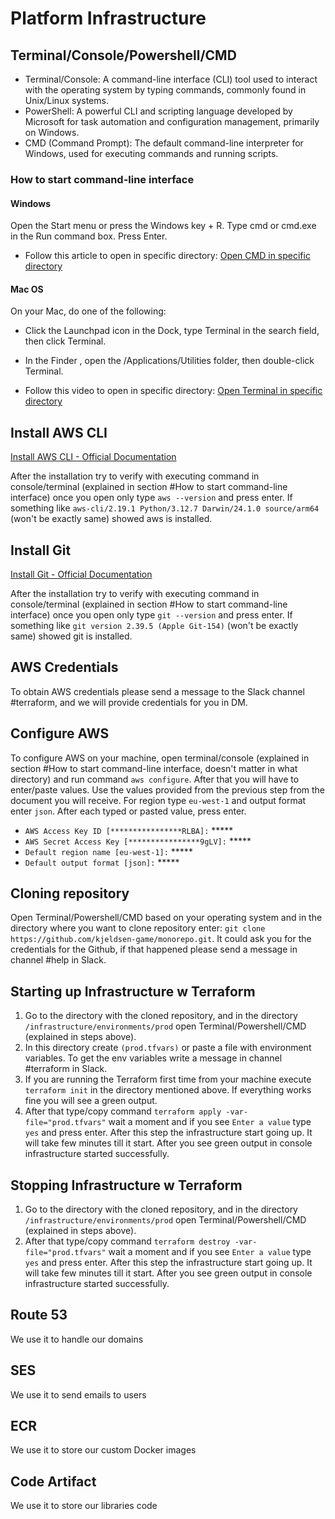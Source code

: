 # Platform Infrastructure

## Terminal/Console/Powershell/CMD

- Terminal/Console: A command-line interface (CLI) tool used to interact with the operating system by typing commands, 
commonly found in Unix/Linux systems.
- PowerShell: A powerful CLI and scripting language developed by Microsoft for task automation and configuration
management, primarily on Windows.
- CMD (Command Prompt): The default command-line interpreter for Windows, used for executing commands and running scripts.

### How to start command-line interface
#### Windows
Open the Start menu or press the Windows key + R. Type cmd or cmd.exe in the Run command box. Press Enter.

- Follow this article to open in specific directory: [Open CMD in specific directory](https://www.lifewire.com/open-command-prompt-in-folder-8681085)

#### Mac OS
On your Mac, do one of the following:
- Click the Launchpad icon  in the Dock, type Terminal in the search field, then click Terminal.
- In the Finder , open the /Applications/Utilities folder, then double-click Terminal.

- Follow this video to open in specific directory: [Open Terminal in specific directory](https://www.youtube.com/watch?v=B-F3_XtZOJw)

## Install AWS CLI

[Install AWS CLI - Official Documentation](https://docs.aws.amazon.com/cli/latest/userguide/getting-started-install.html)

After the installation try to verify with executing command in console/terminal (explained in section #How to start command-line interface)
once you open only type `aws --version` and press enter. If something like `aws-cli/2.19.1 Python/3.12.7 Darwin/24.1.0 source/arm64` (won't be exactly same)
showed aws is installed.

## Install Git

[Install Git - Official Documentation](https://git-scm.com/book/en/v2/Getting-Started-Installing-Git)

After the installation try to verify with executing command in console/terminal (explained in section #How to start command-line interface)
once you open only type `git --version` and press enter. If something like `git version 2.39.5 (Apple Git-154)` (won't be exactly same)
showed git is installed.

## AWS Credentials

To obtain AWS credentials please send a message to the Slack channel #terraform, and we will provide
credentials for you in DM.

## Configure AWS

To configure AWS on your machine, open terminal/console (explained in section #How to start command-line interface, doesn't matter in what directory) and run command ```aws configure```.
After that you will have to enter/paste values. Use the values provided from the previous step from the document you will receive.
For region type `eu-west-1` and output format enter `json`. After each typed or pasted value, press enter.
- `AWS Access Key ID [****************RLBA]:` *****
- `AWS Secret Access Key [****************9gLV]:` *****
- `Default region name [eu-west-1]:` *****
- `Default output format [json]:` *****

## Cloning repository

Open Terminal/Powershell/CMD based on your operating system and in the directory where you want to clone repository enter: 
`git clone https://github.com/kjeldsen-game/monorepo.git`. It could ask you for the credentials for the Github, if that happened please send a message
in channel #help in Slack.

## Starting up Infrastructure w Terraform

1. Go to the directory with the cloned repository, and in the directory `/infrastructure/environments/prod` open Terminal/Powershell/CMD (explained in steps above).
2. In this directory create `(prod.tfvars)` or paste a file with environment variables. To get the env variables write a message in channel #terraform in Slack.
3. If you are running the Terraform first time from your machine execute `terraform init` in the directory mentioned above. 
If everything works fine you will see a green output.
4. After that type/copy command `terraform apply -var-file="prod.tfvars"` wait a moment and if you see `Enter a value` type `yes` and press enter. After this step
the infrastructure start going up. It will take few minutes till it start. After you see green output in console infrastructure started successfully.

## Stopping Infrastructure w Terraform
1. Go to the directory with the cloned repository, and in the directory `/infrastructure/environments/prod` open Terminal/Powershell/CMD (explained in steps above).
2. After that type/copy command `terraform destroy -var-file="prod.tfvars"` wait a moment and if you see `Enter a value` type `yes` and press enter. After this step
   the infrastructure start going up. It will take few minutes till it start. After you see green output in console infrastructure started successfully.


## Route 53 

We use it to handle our domains

## SES

We use it to send emails to users

## ECR 

We use it to store our custom Docker images

## Code Artifact

We use it to store our libraries code
